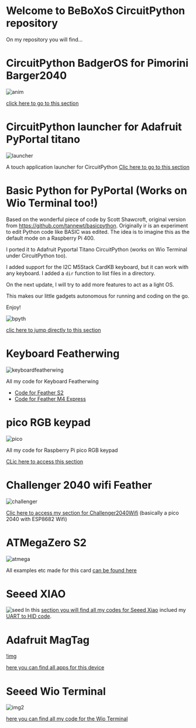 <h1>Welcome to BeBoXoS CircuitPython repository</h1>

On my repository you will find...

<h1>CircuitPython BadgerOS for Pimorini Barger2040</h1>

![anim](https://github.com/beboxos/circuitpython/blob/main/badger2040/pics/badgeranim.gif)<cr />

[click here to go to this section](https://github.com/beboxos/circuitpython/tree/main/badger2040)


<h1>CircuitPython launcher for Adafruit PyPortal titano</h1>

![launcher](/images/launcher.png)



A touch application launcher for CircuitPython 
[Clic here to go to this section](https://github.com/beboxos/circuitpython/tree/main/pyportal%20titano/Circuitpyton%20launcher)

<h1>Basic Python for PyPortal (Works on Wio Terminal too!)</h1>

Based on the wonderful piece of code by Scott Shawcroft, original version from https://github.com/tannewt/basicpython.
Originally ir is an experiment to edit Python code like BASIC was edited. The idea is to imagine this as the default mode on a Raspberry Pi 400.

I ported it to Adafruit Pyportal Titano CircuitPython (works on Wio Terminal under CircuitPython too).

I added support for the I2C M5Stack CardKB keyboard, but it can work with any keyboard. I added a `dir` function to list files in a directory.

On the next update, I will try to add more features to act as a light OS.

This makes our little gadgets autonomous for running and coding on the go.

Enjoy!

![bpyth](https://github.com/tannewt/basicpython/raw/main/example.svg)

[clic here to jump directly to this section](https://github.com/beboxos/circuitpython/tree/main/pyportal%20titano/basicpython)

<h1>Keyboard Featherwing</h1>

![keyboardfeatherwing](/images/keyboardfeatherwing.png)

All my code for Keyboard Featherwing
* [Code for Feather S2](https://github.com/beboxos/circuitpython/tree/main/Keyboard_Featherwing/FeatherS2)
* [Code for Feather M4 Express](https://github.com/beboxos/circuitpython/tree/main/Keyboard_Featherwing/M4_Express_Feather)

<h1>pico RGB keypad</h1>

![pico](/images/picorgb.jpg)

All my code for Raspberry Pi pico RGB keypad

[CLic here to access this section](https://github.com/beboxos/circuitpython/tree/main/pico%20RGB%20Keyboard)

<h1>Challenger 2040 wifi Feather</h1>

![challenger](/images/challenger.png)

[Clic here to access my section for Challenger2040Wifi](https://github.com/beboxos/circuitpython/tree/main/Challenger2040WiFi) (basically a pico 2040 with ESP8682 Wifi)

<h1>ATMegaZero S2</h1>

![atmega](/images/atmegazero.png)

All examples etc made for this card [can be found here](https://github.com/beboxos/circuitpython/tree/main/ATMegaZero%20S2)

<h1>Seeed XIAO</h1>

![seed](/images/xiao.png)
 In this [section you will find all my codes for Seeed Xiao](https://github.com/beboxos/circuitpython/tree/main/Seeed%20XIAO) inclued my [UART to HID code](https://github.com/beboxos/circuitpython/tree/main/Seeed%20XIAO/UartToHID).

<h1>Adafruit MagTag</h1>

[!img](/images/img.jpg)

[here you can find all apps for this device](https://github.com/beboxos/circuitpython/tree/main/MagTag)

<h1>Seeed Wio Terminal</h1>

![img2](/images/wio.png)

[here you can find all my code for the Wio Terminal](https://github.com/beboxos/circuitpython/tree/main/WIO%20terminal)
